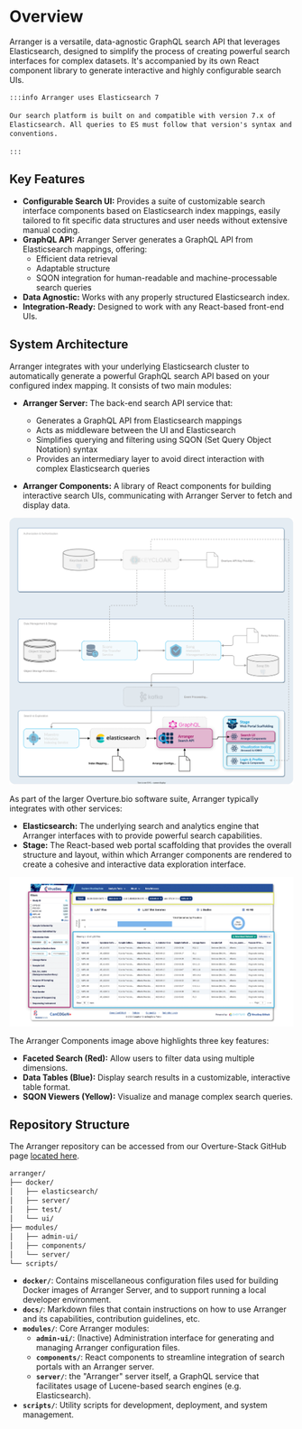 # Overview

Arranger is a versatile, data-agnostic GraphQL search API that leverages Elasticsearch, designed to simplify the process of creating powerful search interfaces for complex datasets. It's accompanied by its own React component library to generate interactive and highly configurable search UIs.

    :::info Arranger uses Elasticsearch 7 

    Our search platform is built on and compatible with version 7.x of Elasticsearch. All queries to ES must follow that version's syntax and conventions.

    :::

## Key Features

- **Configurable Search UI:** Provides a suite of customizable search interface components based on Elasticsearch index mappings, easily tailored to fit specific data structures and user needs without extensive manual coding.
- **GraphQL API:** Arranger Server generates a GraphQL API from Elasticsearch mappings, offering:
    - Efficient data retrieval
    - Adaptable structure
    - SQON integration for human-readable and machine-processable search queries
- **Data Agnostic:** Works with any properly structured Elasticsearch index.
- **Integration-Ready:** Designed to work with any React-based front-end UIs.

## System Architecture

Arranger integrates with your underlying Elasticsearch cluster to automatically generate a powerful GraphQL search API based on your configured index mapping. It consists of two main modules:

- **Arranger Server:** The back-end search API service that:
    - Generates a GraphQL API from Elasticsearch mappings
    - Acts as middleware between the UI and Elasticsearch
    - Simplifies querying and filtering using SQON (Set Query Object Notation) syntax
    - Provides an intermediary layer to avoid direct interaction with complex Elasticsearch queries

- **Arranger Components:** A library of React components for building interactive search UIs, communicating with Arranger Server to fetch and display data.

![Arranger Arch](./assets/arrangerDev.svg 'Arranger Architecture Diagram')

As part of the larger Overture.bio software suite, Arranger typically integrates with other services:

- **Elasticsearch:** The underlying search and analytics engine that Arranger interfaces with to provide powerful search capabilities.
- **Stage:** The React-based web portal scaffolding that provides the overall structure and layout, within which Arranger components are rendered to create a cohesive and interactive data exploration interface.

![Arranger Components](./assets/arrangercomponent.webp 'Arranger Components')

The Arranger Components image above highlights three key features:

- **Faceted Search (Red):** Allow users to filter data using multiple dimensions.
- **Data Tables (Blue):** Display search results in a customizable, interactive table format.
- **SQON Viewers (Yellow):** Visualize and manage complex search queries.

## Repository Structure

The Arranger repository can be accessed from our Overture-Stack GitHub page [located here](https://github.com/overture-stack/arranger).

```
arranger/
├── docker/
│   ├── elasticsearch/
│   ├── server/
│   ├── test/
│   └── ui/
├── modules/
│   ├── admin-ui/
│   ├── components/
│   └── server/
└── scripts/
```

- **`docker/`**: Contains miscellaneous configuration files used for building Docker images of Arranger Server, and to support running a local developer environment.
- **`docs/`**: Markdown files that contain instructions on how to use Arranger and its capabilities, contribution guidelines, etc.
- **`modules/`**: Core Arranger modules:
  - **`admin-ui/`**: (Inactive) Administration interface for generating and managing Arranger configuration files.
  - **`components/`**: React components to streamline integration of search portals with an Arranger server.
  - **`server/`**: the "Arranger" server itself, a GraphQL service that facilitates usage of Lucene-based search engines (e.g. Elasticsearch).
- **`scripts/`**: Utility scripts for development, deployment, and system management.

